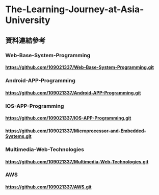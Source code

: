 # The-Learning-Journey-at-Asia-University

## 資料連結參考

### Web-Base-System-Programming
#### https://github.com/109021337/Web-Base-System-Programming.git

### Android-APP-Programming
#### https://github.com/109021337/Android-APP-Programming.git

### IOS-APP-Programming
#### https://github.com/109021337/IOS-APP-Programming.git

### 
#### https://github.com/109021337/Microprocessor-and-Embedded-Systems.git

### Multimedia-Web-Technologies
#### https://github.com/109021337/Multimedia-Web-Technologies.git

### AWS
#### https://github.com/109021337/AWS.git
